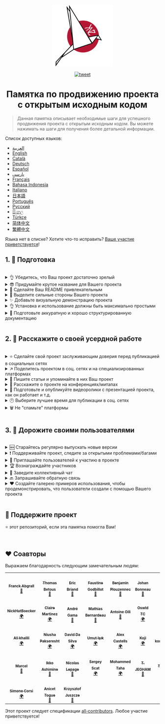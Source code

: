 <p align="center">
    <img alt="oss image" src="./imgs/zoss-logo.svg" height="200px" width="200px">
</p>

<p align="center">
  <a href="https://twitter.com/intent/tweet?text=How%20to%20promote%20your%20open-source%20projects%20@ZenikaOSS&url=https://github.com/zenika-open-source/open-source-promotion-cheat-sheet&hashtags=OpenSource,CheatSheet">
    <img alt="tweet" src="https://img.shields.io/twitter/url/https/twitter?label=Share%20on%20twitter&style=social" target="_blank" />
  </a>
</p>

<h1 align="center">Памятка по продвижению проекта с открытым исходным кодом</h1>

> Данная памятка описывает необходимые шаги для успешного продвижения проекта с открытым исходным кодом. Вы можете нажимать на шаги для получения более детальной информации.

Список доступных языков:

- &lrm;[العربية](./README-ar.md)
- [English](./README.md)
- [Català](./README-ca.md)
- [Deutsch](./README-de.md)
- [Español](./README-es.md)
- [پارسی](./README-fa.md)
- [Français](./README-fr.md)
- [Bahasa Indonesia](./README-id.md)
- [Italiano](./README-it.md)
- [日本語](./README-jp.md)
- [Português](./README-pt.md)
- [Русский](./README-ru.md)
- [සිංහල](./README-si.md)
- [Türkçe](./README-tr.md)
- [简体中文](./README-zh-cn.md)
- [繁體中文](./README-zh-tw.md)

Языка нет в списке? Хотите что-то исправить? [Ваше участие приветствуется](./CONTRIBUTING.md)!

## 1. 🎢 Подготовка

<br />

<details>
<summary>👌 Убедитесь, что Ваш проект достаточно зрелый</summary>
<p>

> Чтобы "зацепить" пользователей, Ваш проект должен быть достаточно стабильным и, как минимум, иметь полезные функции.

</p>
</details>

<details>
<summary>😎 Придумайте крутое название для Вашего проекта</summary>
<p>

> Выберите имя, которое пользователи смогут легко запомнить.

</p>
</details>

<details>
<summary>💅 Сделайте Ваш README привлекательным</summary>
<p>

> Файл README — это первое, что видят посетители. Он должен быть простым, привлекательным и легко читаемым. [Список превосходных README](https://github.com/matiassingers/awesome-readme).

</p>
</details>

<details>
<summary>💪 Выделите сильные стороны Вашего проекта</summary>
<p>

> Перечислите сильные стороны Вашего проекта и убедитесь, что посетители увидят их первыми.

</p>
</details>

<details>
<summary>✨ Добавьте визуальную демонстрацию проекта</summary>
<p>

> Посетители захотят понять назначение Вашего проекта, как он работает и как им пользоваться. Визуальная демонстрация — лучший способ удовлетворить пользователей. Это может быть:
>
> - Анимированный GIF, демонстрирующий как работает проект
> - Ссылка на "живое" видео

</p>
</details>

<details>
<summary>👌 Установка и использование должны быть максимально простыми</summary>
<p>

> Вероятно, вы будете терять пользователей, если Ваш проект будет не user-friendly.

</p>
</details>

<details>
<summary>📘 Подготовьте аккуратную и хорошо структурированную документацию</summary>
<p>

> Разработка хорошей документации — один из важнейших шагов. Если документация не большая, Вы можете включить её в README. В противном случае, лучшим решением
> будет размещение её на отдельном сайте. Некоторые проекты с открытым исходным кодом, такие как [vuepress](https://v1.vuepress.vuejs.org) могут упростить процесс
> создания хорошей документации.

 </p>
</details>

<br />

## 2. 📢 Расскажите о своей усердной работе

<br />

<details>
<summary>⭐ Сделайте свой проект заслуживающим доверия перед публикацией в социальных сетях</summary>
<p>

> Большинство пользователей смотрят на количество звёзд перед использованием проекта. Минимальное количество звезд вызовет больше доверия, чем проект с нулевым количеством звёзд. Именно поэтому будет хорошей идеей, прежде чем делать открытые публикации, попросить друзей и знакомых поддержать Ваш проект.

</p>
</details>

<details>
<summary>↗️ Поделитесь проектом в соц. сетях и на специализированных платформах</summary>
<p>

> Расскажите миру о Вашей круто проделанной работе! Создайте посты в соц. сетях и на специализированных платформах:
>
> - [Twitter](https://twitter.com)
> - [Linkedin](https://www.linkedin.com/)
> - [Facebook](https://www.facebook.com/)
> - [Reddit](https://www.reddit.com/)
> - [Dev.to](https://dev.to/)
> - [Lobsters](https://lobste.rs/)
> - [Hacker News](https://news.ycombinator.com/)
> - [Product Hunt](https://www.producthunt.com/)
> - [Beta page](https://betapage.co/)
> - [Human Coders](https://news.humancoders.com/)

</p>
</details>

<details>
<summary>📃 Пишите статьи и упоминайте в них Ваш проект</summary>
<p>

> Пишите статьи о проекте. Целями статей могут быть: используемый технологический стек; информация о том, как работает проект; проблемы, с которыми Вы столкнулись и т.д.
> Разместите статьи на следующих платформах:
>
> - [medium](https://medium.com/)
> - [dev.to](https://dev.to/)
> - [habr.com](https://habr.com/)

</p>
</details>

<details>
<summary>🎤 Расскажите о проекте на конференциях/митапах</summary>
<p>

> Презентация проекта на конференциях/митапах - хороший способ повысить его популярность.

</p>
</details>

<details>
<summary>🎥 Подготовьте и опубликуйте видеоролики с презентацией проекта, как он работает и т.д.</summary>
<p>

> Создание видеоролика не самая легкая задача. Однако, это один самых эффективных способов сделать проект известным.

</p>
</details>

<details>
<summary>🕐 Выберите лучшее время для публикации в соц. сетях</summary>
<p>

> Не публикуйте в выходные и во время праздников. Лучшее время для публикации обычно - середина недели.

</p>
</details>

<details>
<summary>🗑 Не "спамьте" платформы</summary>
<p>

> Не публикуйте дважды на одной и той же платформе. Это может быть расценено как спам и ухудшит репутацию проекта.

</p>
</details>

<br />

## 3. 🤝 Дорожите своими пользователями

<br />

<details>
<summary>🆕 Старайтесь регулярно выпускать новые версии</summary>
<p>

> В рамках поддержки и улучшений, выпускайте новые версии и ведите журнал изменений (changelog).

</p>
</details>

<details>
<summary>❗ Поддерживайте проект, следите за открытыми проблемами/багами</summary>
<p>

> Не оставляйте проблемы/баги без ответа. Отвечайте добром людям, которые потратили своё время на регистрацию проблемы/бага. 😉

</p>
</details>

<details>
<summary>🙏 Приглашайте пользователей к участию в проекте</summary>
<p>

> Здоровый проект — это проект с сообществом и участниками. Сообщите своим пользователям, что вам нужна помощь, пометив некоторые проблемы ярлыками `contribution welcome` или `good first issue`. [См. ярлыки GitHub](https://help.github.com/en/articles/about-labels).

</p>
</details>

<details>
<summary>🏆 Вознаграждайте участников</summary>
<p>

> Цените людей, которые Вам помогли! Некоторые проекты с открытым исходным кодом, такие как [gatsby](https://github.com/gatsbyjs/gatsby), вознаграждают участников подарками. Если Вы не можете себе этого позволить, опубликуйте пост (в твиттере или на других платформах), в котором упомяните автора и расскажите о его вкладе в развитие проекта ([вот пример благодарности](https://twitter.com/FranckAbgrall/status/1139470547492978688)). Создайте раздел `Соавторы` (`Contributors`) в README, чтобы публично поблагодарить их или перечислите их в документации или на сайте. Вот некоторые примеры:
>
> - [vuepress (секция "Соавторы" в README)](https://github.com/vuejs/vuepress#code-contributors)
> - [Rythm.js (случайно выбранный соавтор на демо странице)](https://okazari.github.io/Rythm.js/)

</p>
</details>

<details>
<summary>💬 Заведите коллективный чат</summary>
<p>

> Github issues - не всегда лучший способ общения с пользователями. Если необходимо, используйте следующие платформы для общения с ними:
>
> - [Discord](https://discord.com)
> - [Slack](https://slack.com)
> - [Gitter](https://gitter.im/)

</p>
</details>

<details>
<summary>🔙 Запрашивайте обратную связь</summary>
<p>

> Отзывы пользователей - лучший способ улучшить проект. Вполне вероятно, у них есть предложения и идеи, которые могут сделать проект лучше.

</p>
</details>

<details>
<summary>❤️ Создайте галерею примеров использования, чтобы продемонстрировать, что пользователи создали с помощью Вашего проекта</summary>
<p>

> Посетители будут больше доверять Вашему проекту, если увидят конкретные примеры и истории успеха, например, [Галерея vuepress](https://vuepress.gallery/).

</p>
</details>

<br />

## 🙏 Поддержите проект

⭐️ этот репозиторий, если эта памятка помогла Вам!

<br />

## ❤️ Соавторы

Выражаем благодарность следующим замечательным людям:

<!-- ALL-CONTRIBUTORS-LIST:START - Do not remove or modify this section -->
<!-- prettier-ignore-start -->
<!-- markdownlint-disable -->
<table>
  <tr>
    <td align="center"><a href="https://www.franck-abgrall.me/"><img src="https://avatars3.githubusercontent.com/u/9840435?v=4?s=100" width="100px;" alt=""/><br /><sub><b>Franck Abgrall</b></sub></a><br /><a href="https://github.com/zenika-open-source/promote-open-source-project/commits?author=kefranabg" title="Documentation">📖</a></td>
    <td align="center"><a href="https://github.com/tbetous"><img src="https://avatars3.githubusercontent.com/u/4435536?v=4?s=100" width="100px;" alt=""/><br /><sub><b>Thomas Betous</b></sub></a><br /><a href="https://github.com/zenika-open-source/promote-open-source-project/commits?author=tbetous" title="Documentation">📖</a></td>
    <td align="center"><a href="https://github.com/ebriand"><img src="https://avatars1.githubusercontent.com/u/1011902?v=4?s=100" width="100px;" alt=""/><br /><sub><b>Eric Briand</b></sub></a><br /><a href="https://github.com/zenika-open-source/promote-open-source-project/commits?author=ebriand" title="Documentation">📖</a></td>
    <td align="center"><a href="https://github.com/FaustineG"><img src="https://avatars.githubusercontent.com/u/27639429?v=4?s=100" width="100px;" alt=""/><br /><sub><b>Faustine Godbillot</b></sub></a><br /><a href="https://github.com/zenika-open-source/promote-open-source-project/commits?author=FaustineG" title="Documentation">📖</a></td>
    <td align="center"><a href="https://myvirtualstorybook.com/"><img src="https://avatars1.githubusercontent.com/u/5747538?v=4?s=100" width="100px;" alt=""/><br /><sub><b>Benjamin Plouzennec</b></sub></a><br /><a href="https://github.com/zenika-open-source/promote-open-source-project/commits?author=Okazari" title="Documentation">📖</a></td>
    <td align="center"><a href="https://github.com/Zenigata"><img src="https://avatars1.githubusercontent.com/u/1022393?v=4?s=100" width="100px;" alt=""/><br /><sub><b>Johan Bonneau</b></sub></a><br /><a href="https://github.com/zenika-open-source/promote-open-source-project/commits?author=Zenigata" title="Documentation">📖</a></td>
    <td align="center"><a href="https://github.com/bpetetot"><img src="https://avatars3.githubusercontent.com/u/516360?v=4?s=100" width="100px;" alt=""/><br /><sub><b>Benjamin Petetot</b></sub></a><br /><a href="https://github.com/zenika-open-source/promote-open-source-project/commits?author=bpetetot" title="Documentation">📖</a></td>
  </tr>
  <tr>
    <td align="center"><a href="https://nick-hat-boecker.de"><img src="https://avatars0.githubusercontent.com/u/8366071?v=4?s=100" width="100px;" alt=""/><br /><sub><b>NickHatBoecker</b></sub></a><br /><a href="#translation-NickHatBoecker" title="Translation">🌍</a></td>
    <td align="center"><a href="https://github.com/Claire"><img src="https://avatars2.githubusercontent.com/u/5114096?v=4?s=100" width="100px;" alt=""/><br /><sub><b>Claire Martinez</b></sub></a><br /><a href="#translation-claire" title="Translation">🌍</a></td>
    <td align="center"><a href="https://hazeforum.com/"><img src="https://avatars2.githubusercontent.com/u/31011359?v=4?s=100" width="100px;" alt=""/><br /><sub><b>André Gama</b></sub></a><br /><a href="https://github.com/zenika-open-source/promote-open-source-project/commits?author=andregamma" title="Documentation">📖</a></td>
    <td align="center"><a href="https://github.com/mbernardeau"><img src="https://avatars0.githubusercontent.com/u/7049049?v=4?s=100" width="100px;" alt=""/><br /><sub><b>Mathias Bernardeau</b></sub></a><br /><a href="https://github.com/zenika-open-source/promote-open-source-project/commits?author=mbernardeau" title="Documentation">📖</a></td>
    <td align="center"><a href="https://github.com/Antoineoili"><img src="https://avatars1.githubusercontent.com/u/50737365?v=4?s=100" width="100px;" alt=""/><br /><sub><b>Antoine Oili</b></sub></a><br /><a href="https://github.com/zenika-open-source/promote-open-source-project/commits?author=Antoineoili" title="Documentation">📖</a></td>
    <td align="center"><a href="https://twitter.com/dev_oswld"><img src="https://avatars1.githubusercontent.com/u/40254158?v=4?s=100" width="100px;" alt=""/><br /><sub><b>Oswld TC</b></sub></a><br /><a href="#translation-dev-oswld" title="Translation">🌍</a></td>
    <td align="center"><a href="https://yizhiyue.me"><img src="https://avatars3.githubusercontent.com/u/8545277?v=4?s=100" width="100px;" alt=""/><br /><sub><b>Zhiyue Yi</b></sub></a><br /><a href="#translation-ZhiyueYi" title="Translation">🌍</a></td>
  </tr>
  <tr>
    <td align="center"><a href="https://github.com/aliruss"><img src="https://avatars3.githubusercontent.com/u/32896351?v=4?s=100" width="100px;" alt=""/><br /><sub><b>Ali khalili</b></sub></a><br /><a href="#translation-aliruss" title="Translation">🌍</a></td>
    <td align="center"><a href="https://pakseresht.eu/"><img src="https://avatars3.githubusercontent.com/u/9018054?v=4?s=100" width="100px;" alt=""/><br /><sub><b>Niusha Pakseresht</b></sub></a><br /><a href="#translation-niusha-paks" title="Translation">🌍</a></td>
    <td align="center"><a href="https://github.com/david-dasilva"><img src="https://avatars1.githubusercontent.com/u/372391?v=4?s=100" width="100px;" alt=""/><br /><sub><b>David Da Silva</b></sub></a><br /><a href="#translation-david-dasilva" title="Translation">🌍</a></td>
    <td align="center"><a href="http://umuts.info"><img src="https://avatars2.githubusercontent.com/u/3245166?v=4?s=100" width="100px;" alt=""/><br /><sub><b>Umut Işık</b></sub></a><br /><a href="#translation-umutphp" title="Translation">🌍</a></td>
    <td align="center"><a href="https://github.com/alextremp"><img src="https://avatars0.githubusercontent.com/u/20399660?v=4?s=100" width="100px;" alt=""/><br /><sub><b>Alex Castells</b></sub></a><br /><a href="#translation-alextremp" title="Translation">🌍</a></td>
    <td align="center"><a href="https://kojikoji.ga"><img src="https://avatars0.githubusercontent.com/u/474225?v=4?s=100" width="100px;" alt=""/><br /><sub><b>Koji</b></sub></a><br /><a href="#translation-koji" title="Translation">🌍</a></td>
    <td align="center"><a href="https://github.com/MasterBrian99"><img src="https://avatars0.githubusercontent.com/u/37585474?v=4?s=100" width="100px;" alt=""/><br /><sub><b>pasindu p konghawaththa</b></sub></a><br /><a href="#translation-MasterBrian99" title="Translation">🌍</a></td>
  </tr>
  <tr>
    <td align="center"><a href="http://adsoleware.com/"><img src="https://avatars.githubusercontent.com/u/40896559?v=4?s=100" width="100px;" alt=""/><br /><sub><b>Marcel</b></sub></a><br /><a href="https://github.com/zenika-open-source/promote-open-source-project/commits?author=hackthedev" title="Documentation">📖</a></td>
    <td align="center"><a href="https://bandism.net/"><img src="https://avatars.githubusercontent.com/u/22633385?v=4?s=100" width="100px;" alt=""/><br /><sub><b>Ikko Ashimine</b></sub></a><br /><a href="https://github.com/zenika-open-source/promote-open-source-project/commits?author=eltociear" title="Documentation">📖</a></td>
    <td align="center"><a href="https://github.com/nlepage"><img src="https://avatars.githubusercontent.com/u/19571875?v=4?s=100" width="100px;" alt=""/><br /><sub><b>Nicolas Lepage</b></sub></a><br /><a href="#maintenance-nlepage" title="Maintenance">🚧</a></td>
    <td align="center"><a href="https://github.com/sergey-scat"><img src="https://avatars.githubusercontent.com/u/31442538?v=4?s=100" width="100px;" alt=""/><br /><sub><b>Sergey Scat</b></sub></a><br /><a href="#translation-sergey-scat" title="Translation">🌍</a></td>
    <td align="center"><a href="https://github.com/JustE3saR"><img src="https://avatars.githubusercontent.com/u/62352949?v=4?s=100" width="100px;" alt=""/><br /><sub><b>Mohammed Taha</b></sub></a><br /><a href="#translation-JustE3saR" title="Translation">🌍</a></td>
    <td align="center"><a href="https://github.com/Tazminia"><img src="https://avatars.githubusercontent.com/u/41241424?v=4?s=100" width="100px;" alt=""/><br /><sub><b>T. JEGHAM</b></sub></a><br /><a href="https://github.com/zenika-open-source/promote-open-source-project/pulls?q=is%3Apr+reviewed-by%3ATazminia" title="Reviewed Pull Requests">👀</a></td>
    <td align="center"><a href="https://github.com/Tarektouati"><img src="https://avatars.githubusercontent.com/u/19335073?v=4?s=100" width="100px;" alt=""/><br /><sub><b>Tarek Touati</b></sub></a><br /><a href="https://github.com/zenika-open-source/promote-open-source-project/pulls?q=is%3Apr+reviewed-by%3ATarektouati" title="Reviewed Pull Requests">👀</a></td>
  </tr>
  <tr>
    <td align="center"><a href="https://github.com/simonecorsi"><img src="https://avatars.githubusercontent.com/u/5617452?v=4?s=100" width="100px;" alt=""/><br /><sub><b>Simone Corsi</b></sub></a><br /><a href="#translation-simonecorsi" title="Translation">🌍</a></td>
    <td align="center"><a href="https://github.com/atogue"><img src="https://avatars.githubusercontent.com/u/5642182?v=4?s=100" width="100px;" alt=""/><br /><sub><b>Anicet Togue</b></sub></a><br /><a href="https://github.com/zenika-open-source/promote-open-source-project/pulls?q=is%3Apr+reviewed-by%3Aatogue" title="Reviewed Pull Requests">👀</a></td>
    <td align="center"><a href="https://www.linkedin.com/in/krzysztof-juszcze-01b395118/"><img src="https://avatars.githubusercontent.com/u/17763895?v=4?s=100" width="100px;" alt=""/><br /><sub><b>Krzysztof Juszcze</b></sub></a><br /><a href="https://github.com/zenika-open-source/promote-open-source-project/commits?author=Gerappa92" title="Documentation">📖</a></td>
  </tr>
</table>

<!-- markdownlint-restore -->
<!-- prettier-ignore-end -->

<!-- ALL-CONTRIBUTORS-LIST:END -->

Этот проект следует спецификации [all-contributors](https://github.com/all-contributors/all-contributors). Любое участие приветствуется!
